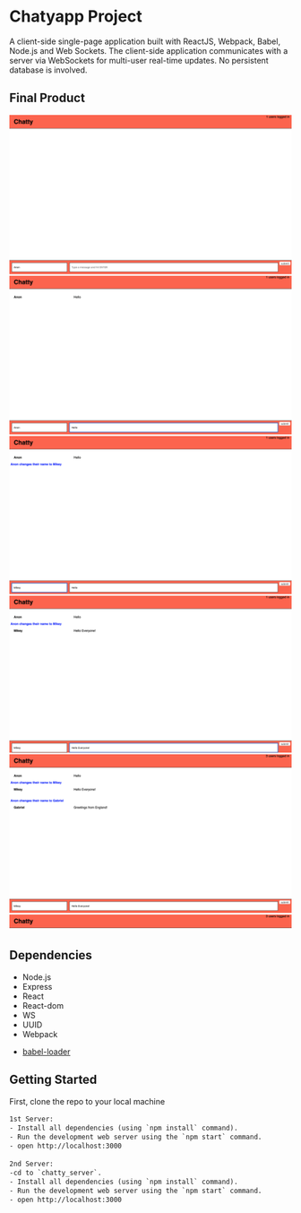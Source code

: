 


# Chatyapp Project

A client-side single-page application built with ReactJS, Webpack, Babel, Node.js and Web Sockets. The client-side application communicates with a server via WebSockets for multi-user real-time updates. No persistent database is involved.

## Final Product

!["Screenshot of landing page "](https://github.com/Gaganlal/chatty-app/blob/master/docs/landing%20page.png?raw=true)
!["Screenshot of posting message"](https://github.com/Gaganlal/chatty-app/blob/master/docs/posting%20message.png?raw=true)
!["Screenshot of changing username "](https://github.com/Gaganlal/chatty-app/blob/master/docs/changing%20username.png?raw=true)
!["Screenshot of posting message with new username"](https://github.com/Gaganlal/chatty-app/blob/master/docs/posting%20with%20new%20username.png?raw=true)
!["Screenshot of when another user connects and messages "](https://github.com/Gaganlal/chatty-app/blob/master/docs/When%20another%20user%20connects%20and%20messages.png?raw=true)
!["Screenshot of number of users connected"](https://github.com/Gaganlal/chatty-app/blob/master/docs/Displaying%20%23%20of%20users.png?raw=true)




## Dependencies

- Node.js
- Express
- React
- React-dom
- WS
- UUID
- Webpack
* [babel-loader](https://github.com/babel/babel-loader)

## Getting Started

First, clone the repo to your local machine

```
1st Server:
- Install all dependencies (using `npm install` command).
- Run the development web server using the `npm start` command.
- open http://localhost:3000 

2nd Server:
-cd to `chatty_server`.
- Install all dependencies (using `npm install` command).
- Run the development web server using the `npm start` command. 
- open http://localhost:3000

```





